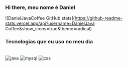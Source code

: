 ### Hi there, meu nome é Daniel

<!--
**DanielJavaCoffee/DanielJavaCoffee** is a ✨ _special_ ✨ repository because its `README.md` (this file) appears on your GitHub profile.

Here are some ideas to get you started:

- 🔭 I’m currently working on ...
- 🌱 I’m currently learning ...
- 👯 I’m looking to collaborate on ...
- 🤔 I’m looking for help with ...
- 💬 Ask me about ...
- 📫 How to reach me: ...
- 😄 Pronouns: ...
- ⚡ Fun fact: ...
-->
![DanielJavaCoffee GitHub stats](https://github-readme-stats.vercel.app/api?username=DanielJava Coffee&show_icons=true&theme=radical)

### Tecnologias que eu uso no meu dia

 <div style="display: inline_block"><br/>
   <img align="center" alt="java" scr="https://img.shields.io/badge/Java-ED8B00?style=for-the-badge&logo=java&logoColor=white" />
   <img align="center" alt="mysql" scr="https://img.shields.io/badge/MySQL-00000F?style=for-the-badge&logo=mysql&logoColor=whit" />
   <img align="center" alt="css" scr="https://img.shields.io/badge/CSS-239120?&style=for-the-badge&logo=css3&logoColor=white" />
 
 </div>
